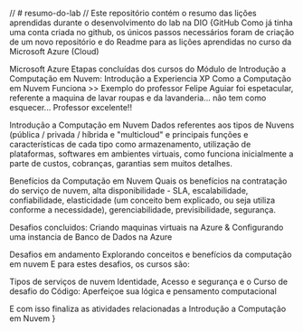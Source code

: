 // # resumo-do-lab
// Este repositório contém o resumo das lições aprendidas durante o desenvolvimento do lab na DIO
{GitHub
Como já tinha  uma conta criada no github, os únicos passos necessários foram de criação de um novo repositório e do Readme para as lições aprendidas no curso da Microsoft Azure (Cloud)

Microsoft Azure
Etapas concluídas dos cursos do Módulo de Introdução a Computação em Nuvem:
Introdução a Experiencia XP
Como a Computação em Nuvem Funciona >> 
Exemplo do professor Felipe Aguiar foi espetacular, referente a maquina de lavar roupas e da lavanderia... não tem como esquecer... Professor excelente!!

Introdução a Computação em Nuvem
Dados referentes aos tipos de Nuvens (pública / privada / híbrida e "multicloud" e principais funções e características de cada tipo como armazenamento, utilização de plataformas, softwares em ambientes virtuais, como funciona inicialmente a parte de custos, cobranças, garantias sem muitos detalhes.

Benefícios da Computação em Nuvem
Quais os benefícios na contratação do serviço de nuvem, alta disponibilidade - SLA, escalabilidade, confiabilidade, elasticidade (um conceito bem explicado, ou seja utiliza conforme a necessidade), gerenciabilidade, previsibilidade, segurança. 

Desafios concluidos:
Criando maquinas virtuais na Azure & Configurando uma instancia de Banco de Dados na Azure 

Desafios em andamento
Explorando conceitos e benefícios da computação em nuvem
E para estes desafios, os cursos são:

Tipos de serviços de nuvem
Identidade, Acesso e segurança
e o Curso de desafio do Código: Aperfeiçoe sua lógica e pensamento computacional

E com isso finaliza as atividades relacionadas a Introdução a Computação em Nuvem
}
